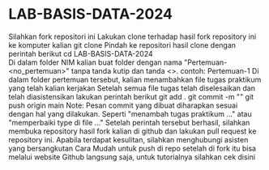 # LAB-BASIS-DATA-2024

Silahkan fork repositori ini
Lakukan clone terhadap hasil fork repository ini ke komputer kalian
git clone <url-repositori-hasil-fork>
Pindah ke repositori hasil clone dengan perintah berikut
cd LAB-BASIS-DATA-2024  
Di dalam folder NIM kalian buat folder dengan nama "Pertemuan-<no_pertemuan>" tanpa tanda kutip dan tanda <>. contoh: Pertemuan-1
Di dalam folder pertemuan tersebut, kalian menambahkan file tugas praktikum yang telah kalian kerjakan
Setelah semua file tugas telah diselesaikan dan telah diasistensikan lakukan perintah berikut
git add .
git commit -m "<pesan commit>"
git push origin main
Note: Pesan commit yang dibuat diharapkan sesuai dengan hal yang dilakukan. Seperti "menambah tugas praktikum ..." atau "memperbaiki type di file ..."
Setelah perintah tersebut berhasil, silahkan membuka repository hasil fork kalian di github dan lakukan pull request ke repository ini.
Apabila terdapat kesulitan, silahkan menghubungi asisten yang bersangkutan
Cara Mudah untuk push di repo setelah di fork itu bisa melalui website Github langsung saja, untuk tutorialnya silahkan cek disini
